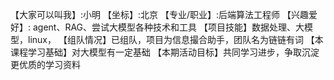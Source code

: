 【大家可以叫我】:小明
【坐标】:北京
【专业/职业】:后端算法工程师
【兴趣爱好】: agent、RAG、尝试大模型各种技术和工具
【项目技能】数据处理、大模型，linux，
【组队情况】已组队，项目为信息撮合助手，团队名为链链有词
【本课程学习基础】对大模型有一定基础
【本期活动目标】共同学习进步，争取沉淀更优质的学习资料
